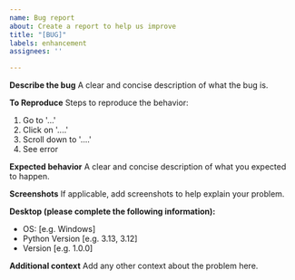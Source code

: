 ```yaml
---
name: Bug report
about: Create a report to help us improve
title: "[BUG]"
labels: enhancement
assignees: ''

---
```


**Describe the bug**
A clear and concise description of what the bug is.

**To Reproduce**
Steps to reproduce the behavior:

1. Go to '...'
2. Click on '....'
3. Scroll down to '....'
4. See error

**Expected behavior**
A clear and concise description of what you expected to happen.

**Screenshots**
If applicable, add screenshots to help explain your problem.

**Desktop (please complete the following information):**

- OS: [e.g. Windows]
- Python Version [e.g. 3.13, 3.12]
- Version [e.g. 1.0.0]

**Additional context**
Add any other context about the problem here.
